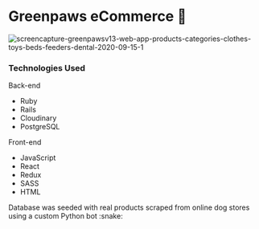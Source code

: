 # Greenpaws eCommerce :dog:

<img src="https://i.ibb.co/FhZFRyw/screencapture-greenpawsv13-web-app-products-categories-clothes-toys-beds-feeders-dental-2020-09-15-1.png" alt="screencapture-greenpawsv13-web-app-products-categories-clothes-toys-beds-feeders-dental-2020-09-15-1" border="0">

### Technologies Used
<p>Back-end</p>
<ul>
  <li>Ruby</li>
  <li>Rails</li>
  <li>Cloudinary</li>
  <li>PostgreSQL</li>
</ul>

<p>Front-end</p>
<ul>
  <li>JavaScript</li>
  <li>React</li>
  <li>Redux</li>
  <li>SASS</li>
  <li>HTML</li>
</ul>

<p>Database was seeded with real products scraped from online dog stores using a custom Python bot :snake:</p>
